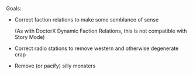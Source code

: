 Goals:

- Correct faction relations to make some semblance of sense

  (As with DoctorX Dynamic Faction Relations, this is not compatible with Story Mode)

- Correct radio stations to remove western and otherwise degenerate crap

- Remove (or pacify) silly monsters
